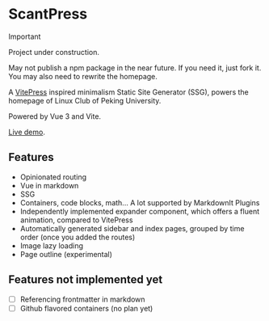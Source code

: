 # ScantPress

> [!IMPORTANT]
>
> Project under construction.
>
> May not publish a npm package in the near future. If you need it, just fork it.
> You may also need to rewrite the homepage.

A [VitePress](https://vitepress.dev/) inspired minimalism Static Site Generator (SSG), powers the homepage of Linux Club of Peking University.

Powered by Vue 3 and Vite.

[Live demo](https://lcpu.dev).

## Features

- Opinionated routing
- Vue in markdown
- SSG
- Containers, code blocks, math... A lot supported by MarkdownIt Plugins
- Independently implemented expander component, which offers a fluent animation, compared to VitePress
- Automatically generated sidebar and index pages, grouped by time order (once you added the routes)
- Image lazy loading
- Page outline (experimental)

## Features not implemented yet

- [ ] Referencing frontmatter in markdown
- [ ] Github flavored containers (no plan yet)
